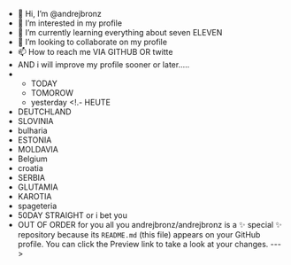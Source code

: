 - 👋 Hi, I’m @andrejbronz
- 👀 I’m interested in my profile 
- 🌱 I’m currently learning everything about seven ELEVEN
- 💞️ I’m looking to collaborate on my profile 
- 📫 How to reach me VIA GITHUB OR twitte
- AND i will improve my profile sooner or later.....
- -  TODAY
  - TOMOROW 
  - yesterday
<!.- HEUTE
- DEUTCHLAND
- SLOVINIA
- bulharia
- ESTONIA
- MOLDAVIA
- Belgium
- croatia
- SERBIA
- GLUTAMIA
- KAROTIA
- spageteria
- 50DAY STRAIGHT or i bet you 
- OUT OF ORDER for you all you 
andrejbronz/andrejbronz is a ✨ special ✨ repository because its `README.md` (this file) appears on your GitHub profile.
You can click the Preview link to take a look at your changes.
--->
